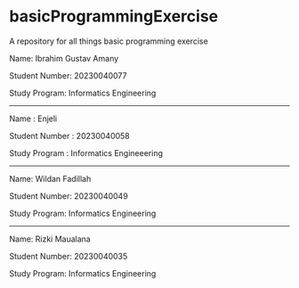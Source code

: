 # basicProgrammingExercise
A repository for all things basic programming exercise

Name: Ibrahim Gustav Amany

Student Number: 20230040077

Study Program: Informatics Engineering

-------------------------------------------

Name : Enjeli

Student Number : 20230040058

Study Program : Informatics Engineeering

-------------------------------------------
Name: Wildan Fadillah

Student Number: 20230040049

Study Program: Informatics Engineering

-------------------------------------------
Name: Rizki Maualana

Student Number: 20230040035

Study Program: Informatics Engineering
